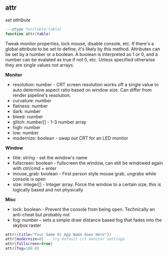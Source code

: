 ## attr

_set attribute_

```lua
---@type fun(table:table)
function attr(table)
```

Tweak monitor properties, lock mouse, disable console, etc. If there's a global attribute to be set to define, it's likely by this method. Attributes can be set by a number or a boolean. A boolean is interpreted as 1 or 0, and a number can be evalated as true if not 0, etc. Unless specified otherwise they are single values not arrays.

**Monitor**

- resolution: number - CRT screen resolution works off a single value to auto determine aspect ratio based on window size. Can differ from render pipeline's resolution.
- curvature: number
- flatness: number
- dark: number
- bleed: number
- glitch: number[] - 1-3 number array
- high: number
- low: number
- modernize: boolean - swap out CRT for an LED monitor

**Window**

- title: string - set the window's name
- fullscreen: boolean - fullscreen the window, can still be windowed again with ctrl/cmd + enter
- mouse_grab: boolean - First person style mouse grab, ungrabs while console is open
- size: integer[] - Integer array. Force the window to a certain size, this is logically based and not physically

**Misc**

- lock: boolean - Prevent the console from being open. Technically an anti-cheat but probably not
- fog: number - sets a simple draw distance based fog that fades into the skybox raster

```lua
attr({title="Your Game Or App Name Goes Here"})
attr{modernize=0} -- try default crt monitor settings
attr{fullscreen=true}
attr{fog=100.0}
```
